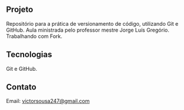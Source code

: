 ## Projeto

Repositório para a prática de versionamento de código, utilizando Git e GitHub.
Aula ministrada pelo professor mestre Jorge Luís Gregório.
Trabalhando com Fork.

## Tecnologias

Git e GitHub.

## Contato

Email: victorsousa247@gmail.com
